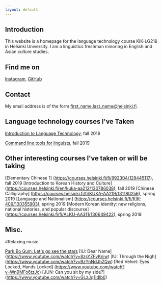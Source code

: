 ```yaml
---
layout: default
---
```


## Introduction

This website is a homepage for the language technology course KIK-LG219 in Helsinki University.
I am a linguistics freshman minoring in English and Asian culture studies.

## Find me on

[Instagram](https://instagram.com/hiljasi), [GitHub](https://github.com/hiljasi)

## Contact

My email address is of the form first_name.last_name@helsinki.fi. 

## Language technology courses I've Taken

[Introduction to Language Technology](https://courses.helsinki.fi/fi/kik-405/130355898), fall 2019

[Command line tools for linguists](https://courses.helsinki.fi/fi/kik-lg219/129824412), fall 2019

## Other interesting courses I've taken or will be taking

[Elementary Chinese 1] (https://courses.helsinki.fi/fi/992304/129445117), fall 2019
[Introduction to Korean History and Culture] (https://courses.helsinki.fi/en/kuka-aa212/130786038), fall 2019
[Chinese Calligraphy] (https://courses.helsinki.fi/fi/KUKA-AA219/131180256), spring 2019
[Language and Nationalism] (https://courses.helsinki.fi/fi/KIK-409/130355903), spring 2019
[Modern Korean identity: new religions, national histories, and popular discourse] (https://courses.helsinki.fi/fi/ALKU-AA311/130649422), spring 2019

## Misc.

#Relaxing music

[Park Bo Gum: Let's go see the stars](https://www.youtube.com/watch?v=rDuB8Irvyhs)
[IU: Dear Name] (https://www.youtube.com/watch?v=8zsYZFvKniw)
[IU: Through the Nigh] (https://www.youtube.com/watch?v=BzYnNdJhZQw)
[Red Velvet: Eyes Locked, Hands Locked] (https://www.youtube.com/watch?v=Wn9MFo6tzJc)
[JUN: Can you sit by my side?] (https://www.youtube.com/watch?v=GLzJq1Idlb0)